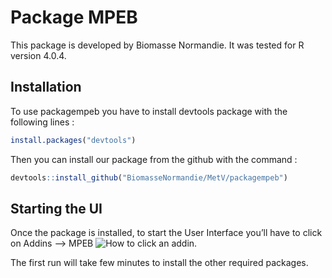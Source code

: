 Package MPEB
============

This package is developed by Biomasse Normandie. It was tested for R
version 4.0.4.

Installation
------------

To use packagempeb you have to install devtools package with the
following lines :

``` r
install.packages("devtools")
```

Then you can install our package from the github with the command :

``` r
devtools::install_github("BiomasseNormandie/MetV/packagempeb")
```

Starting the UI
---------------

Once the package is installed, to start the User Interface you’ll have
to click on Addins –\> MPEB ![How to click an addin.](addins.png)

The first run will take few minutes to install the other required
packages.
